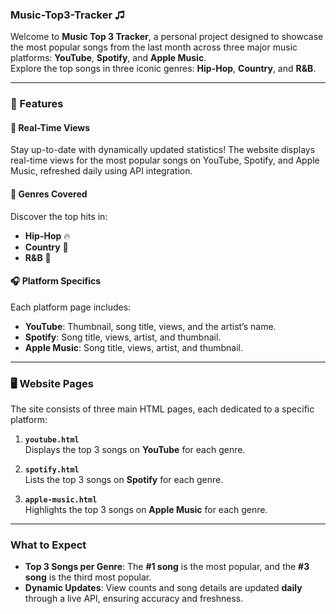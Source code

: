 ### Music-Top3-Tracker ♫

Welcome to **Music Top 3 Tracker**, a personal project designed to showcase the most popular songs from the last month across three major music platforms: **YouTube**, **Spotify**, and **Apple Music**. <br>
Explore the top songs in three iconic genres: **Hip-Hop**, **Country**, and **R&B**.

---

### **🌟 Features**

#### **🎵 Real-Time Views**
Stay up-to-date with dynamically updated statistics! The website displays real-time views for the most popular songs on YouTube, Spotify, and Apple Music, refreshed daily using API integration.

#### **🎸 Genres Covered**
Discover the top hits in:
- **Hip-Hop** 🔥
- **Country** 🎻
- **R&B** 🎷

#### **🎧 Platform Specifics**
Each platform page includes:
- **YouTube**: Thumbnail, song title, views, and the artist’s name.
- **Spotify**: Song title, views, artist, and thumbnail.
- **Apple Music**: Song title, views, artist, and thumbnail.

---

### **🖥️ Website Pages**

The site consists of three main HTML pages, each dedicated to a specific platform:

1. **`youtube.html`**  
   Displays the top 3 songs on **YouTube** for each genre.

2. **`spotify.html`**  
   Lists the top 3 songs on **Spotify** for each genre.

3. **`apple-music.html`**  
   Highlights the top 3 songs on **Apple Music** for each genre.

---

### **What to Expect**
- **Top 3 Songs per Genre**: The **#1 song** is the most popular, and the **#3 song** is the third most popular.  
- **Dynamic Updates**: View counts and song details are updated **daily** through a live API, ensuring accuracy and freshness.
